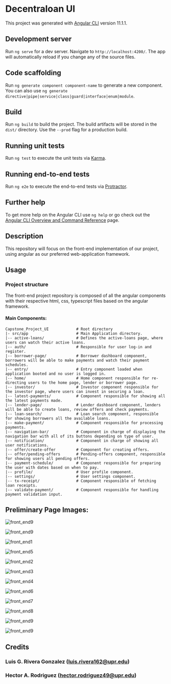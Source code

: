 # Decentraloan UI

This project was generated with [Angular CLI](https://github.com/angular/angular-cli) version 11.1.1.

## Development server

Run `ng serve` for a dev server. Navigate to `http://localhost:4200/`. The app will automatically reload if you change any of the source files.

## Code scaffolding

Run `ng generate component component-name` to generate a new component. You can also use `ng generate directive|pipe|service|class|guard|interface|enum|module`.

## Build

Run `ng build` to build the project. The build artifacts will be stored in the `dist/` directory. Use the `--prod` flag for a production build.

## Running unit tests

Run `ng test` to execute the unit tests via [Karma](https://karma-runner.github.io).

## Running end-to-end tests

Run `ng e2e` to execute the end-to-end tests via [Protractor](http://www.protractortest.org/).

## Further help

To get more help on the Angular CLI use `ng help` or go check out the [Angular CLI Overview and Command Reference](https://angular.io/cli) page.

## Description

This repository will focus on the front-end implementation of our project, using angular as our preferred web-application framework.  

## Usage

### Project structure

The front-end project repository is composed of all the angular components with their respective html, css, typescript files based on the angular framework. 

#### Main Components: 

```
Capstone_Project_UI            # Root directory
|- src/app                     # Main Application directory.
|-- active-loans/              # Defines the active-loans page, where users can watch their active loans.
|-- auth/                      # Responsible for user log-in and register.
|-- borrower-page/             # Borrower dashboard component, borrowers will be able to make payments and watch their payment schedules.
|-- entry/                     # Entry component loaded when application booted and no user is logged in.
|-- home/                      # Home component responsible for re-directing users to the home page, lender or borrower page.
|-- investor/                  # Investor component responsible for the investor page, where users can invest in securing a loan.
|-- latest-payments/           # Component responsible for showing all the latest payments made.
|-- lender-page/               # Lender dashboard component, lenders will be able to create loans, review offers and check payments.
|-- loan-search/               # Loan search component, responsible for showing borrowers all the available loans.
|-- make-payment/              # Component responsible for processing payments.
|-- navigation-bar/            # Component in charge of displaying the navigation bar with all of its buttons depending on type of user. 
|-- notification/              # Component in charge of showing all user notifications. 
|-- offer/create-offer         # Component for creating offers.
|-- offer/pending-offers       # Pending-offers component, responsible for showing users all pending offers.
|-- payment-schedule/          # Component responsible for preparing the user with dates based on when to pay.
|-- profile/                   # User profile component.
|-- settings/                  # User settings component.
|-- tx-receipt/                # Component responsible of fetching loan receipts.
|-- validate-payment/          # Component responsible for handling payment validation input.
```

## Preliminary Page Images: 

![front_end9](images/front_end10.PNG)

![front_end9](images/front_end9.PNG)

![front_end1](images/front_end1.PNG)

![front_end5](images/front_end5.PNG)

![front_end2](images/front_end2.PNG)

![front_end3](images/front_end3.PNG)

![front_end4](images/front_end4.PNG)

![front_end6](images/front_end6.PNG)

![front_end7](images/front_end7.PNG)

![front_end8](images/front_end8.PNG)

![front_end9](images/front_end12.PNG)

![front_end9](images/front_end11.PNG)

## Credits

### Luis G. Rivera Gonzalez (luis.rivera162@upr.edu) 
### Hector A. Rodriguez  (hector.rodriguez49@upr.edu) 
